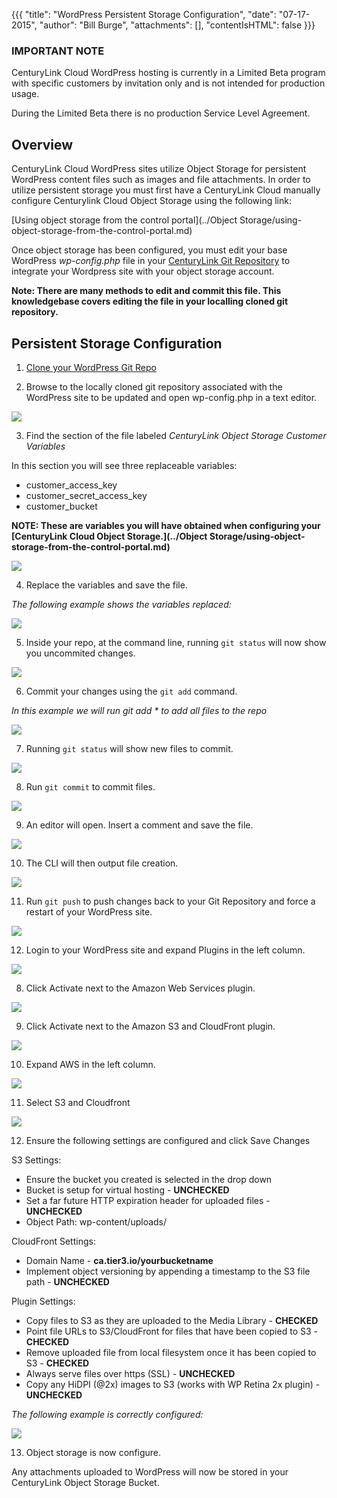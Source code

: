 {{{
  "title": "WordPress Persistent Storage Configuration",
  "date": "07-17-2015",
  "author": "Bill Burge",
  "attachments": [],
  "contentIsHTML": false
}}}

### IMPORTANT NOTECenturyLink Cloud WordPress hosting is currently in a Limited Beta program with specific customers by invitation only and is not intended for production usage.During the Limited Beta there is no production Service Level Agreement.## Overview

CenturyLink Cloud WordPress sites utilize Object Storage for persistent WordPress content files such as images and file attachments.  In order to utilize persistent storage you must first have a CenturyLink Cloud manually configure Centurylink Cloud Object Storage using the following link:

[Using object storage from the control portal](../Object Storage/using-object-storage-from-the-control-portal.md)

Once object storage has been configured, you must edit your base WordPress *wp-config.php* file in your [CenturyLink Git Repository](https://git.wordpress.ctl.io) to integrate your Wordpress site with your object storage account.  

**Note: There are many methods to edit and commit this file. This knowledgebase covers editing the file in your localling cloned git repository.**

## Persistent Storage Configuration

1. [Clone your WordPress Git Repo](wordpress-clone-push-gitlab.md)

2. Browse to the locally cloned git repository associated with the WordPress site to be updated and open wp-config.php in a text editor.

  ![](../images/wp-persistent-storage/wp-persistent-storage_21.png)

3. Find the section of the file labeled _CenturyLink Object Storage Customer Variables_

  In this section you will see three replaceable variables:

  * customer_access_key
  * customer_secret_access_key
  * customer_bucket

  **NOTE: These are variables you will have obtained when configuring your [CenturyLink Cloud Object Storage.](../Object Storage/using-object-storage-from-the-control-portal.md)**
  
  ![](../images/wp-persistent-storage/wp-persistent-storage_22.png)

4. Replace the variables and save the file.

  *The following example shows the variables replaced:*
  
  ![](../images/wp-persistent-storage/wp-persistent-storage_23.png)

5. Inside your repo, at the command line, running `git status` will now show you uncommited changes.

  ![](../images/wp-persistent-storage/wp-persistent-storage_24.png)

6. Commit your changes using the `git add` command.

  _In this example we will run git add * to add all files to the repo_

  ![](../images/wp-persistent-storage/wp-persistent-storage_25.png)

7. Running `git status` will show new files to commit.

  ![](../images/wp-persistent-storage/wp-persistent-storage_26.png)

8. Run `git commit` to commit files.

  ![](../images/wp-persistent-storage/wp-persistent-storage_27.png)

9. An editor will open. Insert a comment and save the file.

  ![](../images/wp-persistent-storage/wp-persistent-storage_28.png)

10. The CLI will then output file creation.

  ![](../images/wp-persistent-storage/wp-persistent-storage_29.png)
  
11. Run `git push` to push changes back to your Git Repository and force a restart of your WordPress site.

  ![](../images/wp-persistent-storage/wp-persistent-storage_30.png)

12. Login to your WordPress site and expand Plugins in the left column.

  ![](../images/wp-persistent-storage/wp-persistent-storage_31.png)

8. Click Activate next to the Amazon Web Services plugin.

  ![](../images/wp-persistent-storage/wp-persistent-storage_32.png)

9. Click Activate next to the Amazon S3 and CloudFront plugin.

  ![](../images/wp-persistent-storage/wp-persistent-storage_33.png)

10. Expand AWS in the left column.

  ![](../images/wp-persistent-storage/wp-persistent-storage_34.png)

11. Select S3 and Cloudfront

  ![](../images/wp-persistent-storage/wp-persistent-storage_35.png)

12. Ensure the following settings are configured and click Save Changes

  S3 Settings:

  * Ensure the bucket you created is selected in the drop down
  * Bucket is setup for virtual hosting - **UNCHECKED**
  * Set a far future HTTP expiration header for uploaded files - **UNCHECKED**
  * Object Path: wp-content/uploads/

  CloudFront Settings:

  * Domain Name - **ca.tier3.io/yourbucketname**
  * Implement object versioning by appending a timestamp to the S3 file path - **UNCHECKED**

  Plugin Settings:

  * Copy files to S3 as they are uploaded to the Media Library - **CHECKED**
  * Point file URLs to S3/CloudFront for files that have been copied to S3 - **CHECKED**
  * Remove uploaded file from local filesystem once it has been copied to S3 - **CHECKED**
  * Always serve files over https (SSL) - **UNCHECKED**
  * Copy any HiDPI (@2x) images to S3 (works with WP Retina 2x plugin) - **UNCHECKED**

  *The following example is correctly configured:*

  ![](../images/wp-persistent-storage/wp-persistent-storage_36.png)

13. Object storage is now configure.

  Any attachments uploaded to WordPress will now be stored in your CenturyLink Object Storage Bucket.
